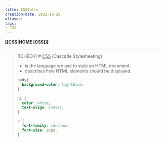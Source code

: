```yaml
---
title: CSSIntro
creation-date: 2022-10-29
aliases:
tags:
- CSS
---
```

**[[CSS|HOME [CSS]]]**

---
>[!CHECK] # <u>CSS</u> (Cascade Stylesheeting)
>- is the language we use to style an HTML document.
>- describes how HTML elements should be displayed.
>```CSS
> body{
> 	background-color: lightblue;
> }
>   
> h1 {
> 	color: white;  
> 	text-align: center;
> }
> 
> p {
> 	font-family: verdana;  
> 	font-size: 20px;
> }
> ```